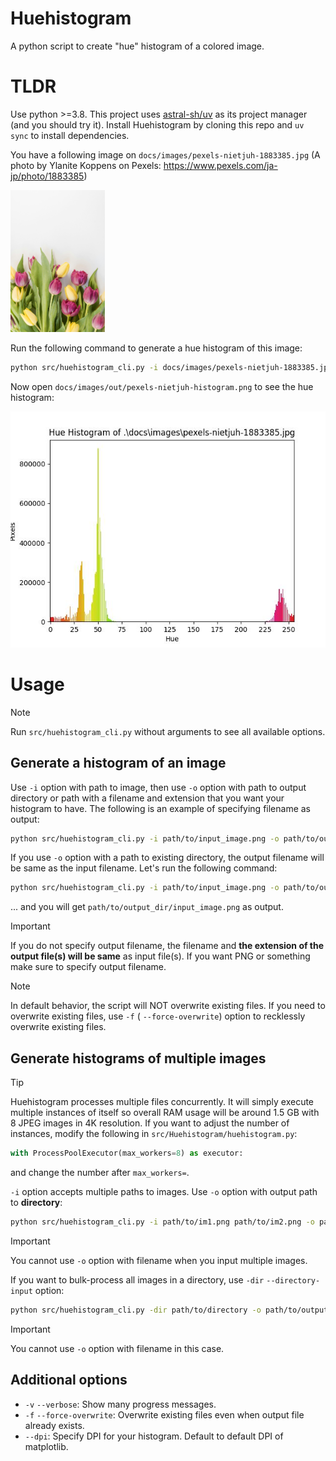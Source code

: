 # Huehistogram

A python script to create "hue" histogram of a colored image.

# TLDR

Use python >=3.8. This project uses [astral-sh/uv](https://github.com/astral-sh/uv) as its project manager (and you
should try it). Install Huehistogram by cloning this repo and ``uv sync`` to install dependencies.

You have a following image on `docs/images/pexels-nietjuh-1883385.jpg` (A photo by Ylanite Koppens on
Pexels: https://www.pexels.com/ja-jp/photo/1883385)

<img src="docs/images/pexels-nietjuh-1883385.jpg" width="30%" alt="An imgage contains some ruby-red and yellow coloured beautiful flowers and its leaves on white background">

Run the following command to generate a hue histogram of this image:

```bash
python src/huehistogram_cli.py -i docs/images/pexels-nietjuh-1883385.jpg -o docs/images/out/pexels-nietjuh-histogram.png
```

Now open ``docs/images/out/pexels-nietjuh-histogram.png`` to see the hue histogram:

<img src="docs/images/pexels-nietjuh-1883385-histogram.jpg" alt="A hue histogram generated by this script; showing green, orange, and red bars on peak">

# Usage

> [!NOTE]
> Run `src/huehistogram_cli.py` without arguments to see all available options.

## Generate a histogram of an image

Use `-i` option with path to image, then use `-o` option with path to output directory or path with a filename and
extension that you want your histogram to have. The following is an example of specifying filename as output:

```bash
python src/huehistogram_cli.py -i path/to/input_image.png -o path/to/output_histogram.png
```

If you use `-o` option with a path to existing directory, the output filename will be same as the input filename. Let's
run the following command:

```bash
python src/huehistogram_cli.py -i path/to/input_image.png -o path/to/output_dir/
```

... and you will get `path/to/output_dir/input_image.png` as output.

> [!IMPORTANT]
> If you do not specify output filename, the filename and **the extension of the output file(s) will be same** as input
> file(s). If you want PNG or something make sure to specify output filename.

> [!NOTE]
> In default behavior, the script will NOT overwrite existing files. If you need to overwrite existing files, use `-f` (
`--force-overwrite`) option to recklessly overwrite existing files.

## Generate histograms of multiple images

> [!TIP]
> Huehistogram processes multiple files concurrently. It will simply execute multiple instances of itself so overall RAM
> usage will be around 1.5 GB with 8 JPEG images in 4K resolution. If you want to adjust the number of instances, modify
> the following in `src/Huehistogram/huehistogram.py`:
> ```python    
> with ProcessPoolExecutor(max_workers=8) as executor:
> ```
> and change the number after `max_workers=`.

`-i` option accepts multiple paths to images. Use `-o` option with output path to **directory**:

```bash
python src/huehistogram_cli.py -i path/to/im1.png path/to/im2.png -o path/to/output_dir/
```

> [!IMPORTANT]
> You cannot use `-o` option with filename when you input multiple images.

If you want to bulk-process all images in a directory, use `-dir` `--directory-input` option:

```bash
python src/huehistogram_cli.py -dir path/to/directory -o path/to/output_dir/
```

> [!IMPORTANT]
> You cannot use `-o` option with filename in this case.

## Additional options

- `-v` `--verbose`: Show many progress messages.
- `-f` `--force-overwrite`: Overwrite existing files even when output file already exists.
- `--dpi`: Specify DPI for your histogram. Default to default DPI of matplotlib.
